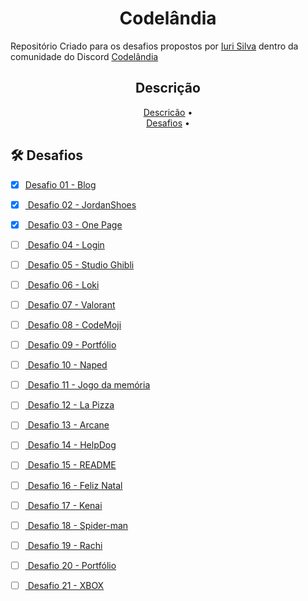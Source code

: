 <h1 align="center">Codelândia</h1>



Repositório Criado para os desafios propostos por <a href="https://github.com/iuricode">Iuri Silva</a> dentro da comunidade do Discord <a href="https://discord.com/invite/QevDJqCzaY">Codelândia</a> 

<h2 align="center">Descrição</h2><a name="descricao"></a>

<p align="center">
    <a href="#descricao">Descricão</a> •
    <br/>
    <a href="#desafios">Desafios</a> •
</p>
<h2><a name="desafios">🛠️ Desafios</a></h2>

- [x] <a href="https://github.com/carlosvinicius-ai/projetos-youtube/tree/master/CODELANDIA/desafio-01-Blog">Desafio 01 - Blog</a>

- [x] <a href="https://github.com/carlosvinicius-ai/projetos-youtube/tree/master/CODELANDIA/desafio-02-JordanShoes">  Desafio 02 - JordanShoes</a>

- [x] <a href="https://github.com/carlosvinicius-ai/projetos-youtube/tree/master/CODELANDIA/desafio-03-OnePage">  Desafio 03 - One Page</a>

- [ ] <a href="#">  Desafio 04 - Login</a>

- [ ] <a href="#">  Desafio 05 - Studio Ghibli</a>

- [ ] <a href="#">  Desafio 06 - Loki</a>

- [ ] <a href="#">  Desafio 07 - Valorant</a>

- [ ] <a href="#">  Desafio 08 - CodeMoji</a>

- [ ] <a href="#">  Desafio 09 - Portfólio</a>

- [ ] <a href="#">  Desafio 10 - Naped</a>

- [ ] <a href="#">  Desafio 11 - Jogo da memória</a>

- [ ] <a href="#">  Desafio 12 - La Pizza</a>

- [ ] <a href="#">  Desafio 13 - Arcane</a>

- [ ] <a href="#">  Desafio 14 - HelpDog</a>

- [ ] <a href="#">  Desafio 15 - README</a>

- [ ] <a href="#">  Desafio 16 - Feliz Natal</a>

- [ ] <a href="#">  Desafio 17 - Kenai</a>

- [ ] <a href="#">  Desafio 18 - Spider-man</a>

- [ ] <a href="#">  Desafio 19 - Rachi</a>

- [ ] <a href="#">  Desafio 20 - Portfólio</a>

- [ ] <a href="#">  Desafio 21 - XBOX</a>

  